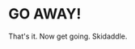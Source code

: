 # GO AWAY!
That's it. Now get going. Skidaddle.
<!---
mindspeech/mindspeech is a ✨ special ✨ repository because its `README.md` (this file) appears on your GitHub profile.
You can click the Preview link to take a look at your changes.
--->
